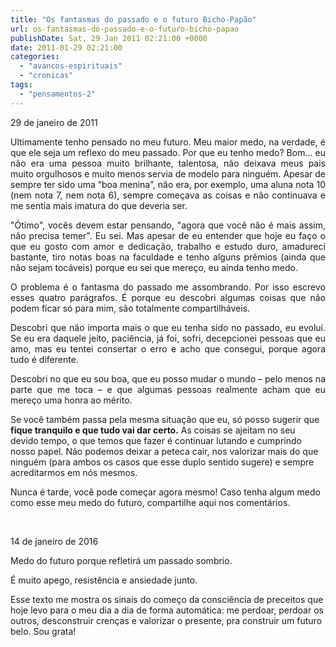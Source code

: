 ```yaml
---
title: "Os fantasmas do passado e o futuro Bicho-Papão"
url: os-fantasmas-do-passado-e-o-futuro-bicho-papao
publishDate: Sat, 29 Jan 2011 02:21:00 +0000
date: 2011-01-29 02:21:00
categories: 
  - "avancos-espirituais"
  - "cronicas"
tags: 
  - "pensamentos-2"
---
```

29 de janeiro de 2011
<p style="text-align: justify;">Ultimamente tenho pensado no meu futuro. Meu maior medo, na verdade, é que ele seja um reflexo do meu passado. Por que eu tenho medo? Bom... eu não era uma pessoa muito brilhante, talentosa, não deixava meus pais muito orgulhosos e muito menos servia de modelo para ninguém. Apesar de sempre ter sido uma “boa menina”, não era, por exemplo, uma aluna nota 10 (nem nota 7, nem nota 6), sempre começava as coisas e não continuava e me sentia mais imatura do que deveria ser.</p>
<p style="text-align: justify;">"Ótimo", vocês devem estar pensando, "agora que você não é mais assim, não precisa temer". Eu sei. Mas apesar de eu entender que hoje eu faço o que eu gosto com amor e dedicação, trabalho e estudo duro, amadureci bastante, tiro notas boas na faculdade e tenho alguns prêmios (ainda que não sejam tocáveis) porque eu sei que mereço, eu ainda tenho medo.</p>
<p style="text-align: justify;">O problema é o fantasma do passado me assombrando. Por isso escrevo esses quatro parágrafos. É porque eu descobri algumas coisas que não podem ficar só para mim, são totalmente compartilháveis.</p>
<p style="text-align: justify;">Descobri que não importa mais o que eu tenha sido no passado, eu evoluí. Se eu era daquele jeito, paciência, já foi, sofri, decepcionei pessoas que eu amo, mas eu tentei consertar o erro e acho que consegui, porque agora tudo é diferente.</p>
<p style="text-align: justify;">Descobri no que eu sou boa, que eu posso mudar o mundo – pelo menos na parte que me toca – e que algumas pessoas realmente acham que eu mereço uma honra ao mérito.</p>
Se você também passa pela mesma situação que eu, só posso sugerir que <strong>fique tranquilo e que tudo vai dar certo.</strong> As coisas se ajeitam no seu devido tempo, o que temos que fazer é continuar lutando e cumprindo nosso papel. Não podemos deixar a peteca cair, nos valorizar mais do que ninguém (para ambos os casos que esse duplo sentido sugere) e sempre acreditarmos em nós mesmos.

Nunca é tarde, você pode começar agora mesmo! Caso tenha algum medo como esse meu medo do futuro, compartilhe aqui nos comentários.

&nbsp;

14 de janeiro de 2016

Medo do futuro porque refletirá um passado sombrio.

É muito apego, resistência e ansiedade junto.

Esse texto me mostra os sinais do começo da consciência de preceitos que hoje levo para o meu dia a dia de forma automática: me perdoar, perdoar os outros, desconstruir crenças e valorizar o presente, pra construir um futuro belo. Sou grata!

&nbsp;

&nbsp;
